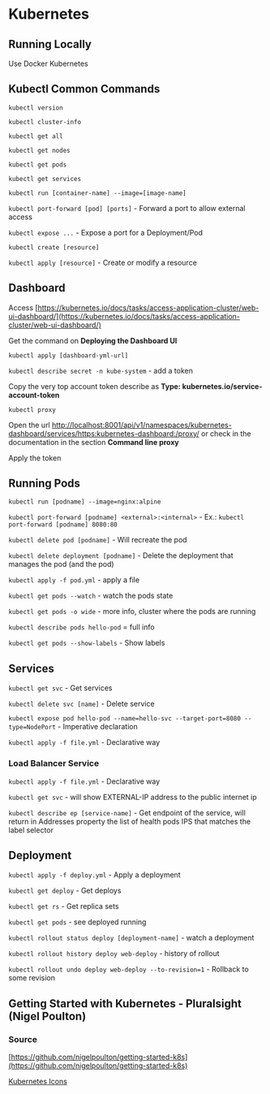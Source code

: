 # Kubernetes

## Running Locally

Use Docker Kubernetes

## Kubectl Common Commands

`kubectl version`

`kubectl cluster-info`

`kubectl get all`

`kubectl get nodes`

`kubectl get pods`

`kubectl get services`

`kubectl run [container-name] --image=[image-name]`

`kubectl port-forward [pod] [ports]` - Forward a port to allow external access

`kubectl expose ...` - Expose a port for a Deployment/Pod

`kubectl create [resource]`

`kubectl apply [resource]` - Create or modify a resource

## Dashboard

Access [https://kubernetes.io/docs/tasks/access-application-cluster/web-ui-dashboard/](https://kubernetes.io/docs/tasks/access-application-cluster/web-ui-dashboard/)

Get the command on **Deploying the Dashboard UI**

`kubectl apply [dashboard-yml-url]`

`kubectl describe secret -n kube-system` - add a token

Copy the very top account token describe as **Type:  kubernetes.io/service-account-token**

`kubectl proxy`

Open the url [http://localhost:8001/api/v1/namespaces/kubernetes-dashboard/services/https:kubernetes-dashboard:/proxy/](http://localhost:8001/api/v1/namespaces/kubernetes-dashboard/services/https:kubernetes-dashboard:/proxy/) or check in the documentation in the section **Command line proxy**

Apply the token

## Running Pods

`kubectl run [podname] --image=nginx:alpine`

`kubectl port-forward [podname] <external>:<internal>` - Ex.: `kubectl port-forward [podname] 8080:80`

`kubectl delete pod [podname]` - Will recreate the pod

`kubectl delete deployment [podname]` - Delete the deployment that manages the pod (and the pod)

`kubectl apply -f pod.yml` - apply a file

`kubectl get pods --watch` - watch the pods state

`kubectl get pods -o wide` - more info, cluster where the pods are running

`kubectl describe pods hello-pod` = full info

`kubectl get pods --show-labels` - Show labels

## Services

`kubectl get svc` - Get services

`kubectl delete svc [name]` - Delete service

`kubectl expose pod hello-pod --name=hello-svc --target-port=8080 --type=NodePort` - Imperative declaration

`kubectl apply -f file.yml` - Declarative way

### Load Balancer Service

`kubectl apply -f file.yml` - Declarative way

`kubectl get svc` - will show EXTERNAL-IP address to the public internet ip

`kubectl describe ep [service-name]` - Get endpoint of the service, will return in Addresses property the list of health pods IPS that matches the label selector

## Deployment

`kubectl apply -f deploy.yml` - Apply a deployment

`kubectl get deploy` - Get deploys

`kubectl get rs` - Get replica sets

`kubectl get pods` - see deployed running

`kubectl rollout status deploy [deployment-name]` - watch a deployment

`kubectl rollout history deploy web-deploy` - history of rollout

`kubectl rollout undo deploy web-deploy --to-revision=1` - Rollback to some revision

## Getting Started with Kubernetes - Pluralsight (Nigel Poulton)

### Source

[https://github.com/nigelpoulton/getting-started-k8s](https://github.com/nigelpoulton/getting-started-k8s)

[Kubernetes Icons](https://github.com/kubernetes/community/tree/master/icons)
